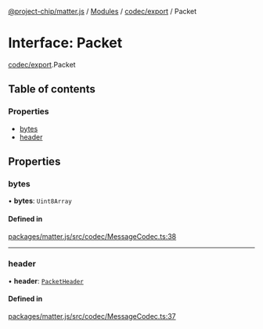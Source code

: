 [@project-chip/matter.js](../README.md) / [Modules](../modules.md) / [codec/export](../modules/codec_export.md) / Packet

# Interface: Packet

[codec/export](../modules/codec_export.md).Packet

## Table of contents

### Properties

- [bytes](codec_export.Packet.md#bytes)
- [header](codec_export.Packet.md#header)

## Properties

### bytes

• **bytes**: `Uint8Array`

#### Defined in

[packages/matter.js/src/codec/MessageCodec.ts:38](https://github.com/project-chip/matter.js/blob/16d5b0d/packages/matter.js/src/codec/MessageCodec.ts#L38)

___

### header

• **header**: [`PacketHeader`](codec_export.PacketHeader.md)

#### Defined in

[packages/matter.js/src/codec/MessageCodec.ts:37](https://github.com/project-chip/matter.js/blob/16d5b0d/packages/matter.js/src/codec/MessageCodec.ts#L37)
